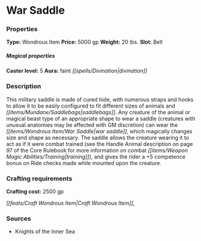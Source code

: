 ﻿---
Title: "War Saddle"
Type: "Wondrous Item"
Price: "5000 gp"
Weight: "20 lbs."
Slot: "Belt"
Caster level: "5"
Aura: "faint divination"
Description: |
  "This military saddle is made of cured hide, with numerous straps and hooks to allow it to be easily configured to fit different sizes of animals and saddlebags. Any creature of the animal or magical beast type of an appropriate shape to wear a saddle (creatures with unusual anatomies may be affected with GM discretion) can wear the _war saddle_, which magically changes size and shape as necessary. The saddle allows the creature wearing it to act as if it were combat trained (see the Handle Animal description on page 97 of the _Core Rulebook_ for more information on combat training), and gives the rider a +5 competence bonus on Ride checks made while mounted upon the creature."
Crafting cost: "2500 gp"
Sources: "['Knights of the Inner Sea']"
---

# War Saddle

### Properties

**Type:** Wondrous Item **Price:** 5000 gp **Weight:** 20 lbs. **Slot:** Belt

##### Magical properties

**Caster level:** 5 **Aura:** faint _[[spells/Divination|divination]]_

### Description

This military saddle is made of cured hide, with numerous straps and hooks to allow it to be easily configured to fit different sizes of animals and _[[items/Mundane/Saddlebags|saddlebags]]_. Any creature of the animal or magical beast type of an appropriate shape to wear a saddle (creatures with unusual anatomies may be affected with GM discretion) can wear the _[[items/Wondrous Item/War Saddle|war saddle]]_, which magically changes size and shape as necessary. The saddle allows the creature wearing it to act as if it were combat trained (see the Handle Animal description on page 97 of the Core Rulebook for more information on combat _[[items/Weapon Magic Abilities/Training|training]]_), and gives the rider a +5 competence bonus on Ride checks made while mounted upon the creature.

### Crafting requirements

**Crafting cost:** 2500 gp

_[[feats/Craft Wondrous Item|Craft Wondrous Item]]_,

### Sources

* Knights of the Inner Sea